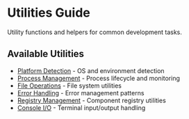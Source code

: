# Utilities Guide

Utility functions and helpers for common development tasks.

## Available Utilities

- [Platform Detection](platform.md) - OS and environment detection
- [Process Management](process.md) - Process lifecycle and monitoring
- [File Operations](files.md) - File system utilities
- [Error Handling](errors.md) - Error management patterns
- [Registry Management](registry.md) - Component registry utilities
- [Console I/O](console.md) - Terminal input/output handling